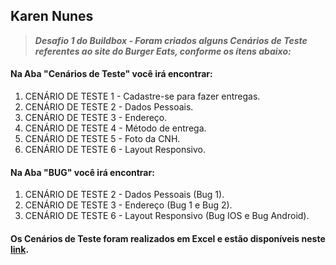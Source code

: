 ## Karen Nunes
> ***Desafio 1 do Buildbox - Foram criados alguns Cenários de Teste referentes ao site do Burger Eats, conforme os ítens abaixo:***

#### Na Aba "Cenários de Teste" você irá encontrar:

1. CENÁRIO DE TESTE 1 - Cadastre-se para fazer entregas.
2. CENÁRIO DE TESTE 2 - Dados Pessoais.
3. CENÁRIO DE TESTE 3 - Endereço.
4. CENÁRIO DE TESTE 4 - Método de entrega.
5. CENÁRIO DE TESTE 5 - Foto da CNH.
6. CENÁRIO DE TESTE 6 - Layout Responsivo.

#### Na Aba "BUG" você irá encontrar:
1. CENÁRIO DE TESTE 2 - Dados Pessoais (Bug 1).
2. CENÁRIO DE TESTE 3 - Endereço (Bug 1 e Bug 2).
3. CENÁRIO DE TESTE 6 - Layout Responsivo (Bug IOS e Bug Android).

#### Os Cenários de Teste foram realizados em Excel e estão disponíveis neste [link](https://github.com/KarenNunes/DesafioBuildbox/raw/main/CenariosDeTesteBuildbox-KarenNunes.xlsx).
